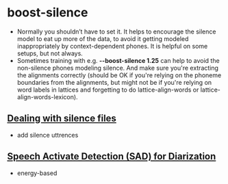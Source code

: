 # boost-silence
- Normally you shouldn’t have to set it. It helps to encourage the silence model to eat up more of the data, to avoid it getting modeled inappropriately by context-dependent phones. It is helpful on some setups, but not always.
- Sometimes training with e.g. **--boost-silence 1.25** can help to avoid the non-silence phones modeling silence.  And make sure you're extracting the alignments correctly (should be OK if you're relying on the phoneme boundaries from the alignments, but might not be if you're relying on word labels in lattices and forgetting to do lattice-align-words or lattice-align-words-lexicon).
## [Dealing with silence files][1]
- add silence uttrences
## [Speech Activate Detection (SAD) for Diarization][2]
- energy-based


[1]:https://groups.google.com/forum/#!topic/kaldi-help/GyYCiv6gQ8o
[2]:https://groups.google.com/forum/#!topic/kaldi-help/XOConkLKKcQ